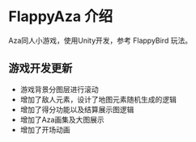 # FlappyAza 介绍
Aza同人小游戏，使用Unity开发，参考 FlappyBird 玩法。
## 游戏开发更新
- 游戏背景分图层进行滚动
- 增加了敌人元素，设计了地图元素随机生成的逻辑
- 增加了得分功能以及结算展示图逻辑
- 增加了Aza画集及大图展示
- 增加了开场动画
